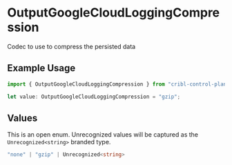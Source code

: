 # OutputGoogleCloudLoggingCompression

Codec to use to compress the persisted data

## Example Usage

```typescript
import { OutputGoogleCloudLoggingCompression } from "cribl-control-plane/models/operations";

let value: OutputGoogleCloudLoggingCompression = "gzip";
```

## Values

This is an open enum. Unrecognized values will be captured as the `Unrecognized<string>` branded type.

```typescript
"none" | "gzip" | Unrecognized<string>
```